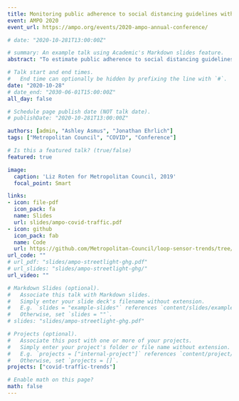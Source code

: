 ```yaml
---
title: Monitoring public adherence to social distancing guidelines with traffic data
event: AMPO 2020
event_url: https://ampo.org/events/2020-ampo-annual-conference/

# date: "2020-10-281T13:00:00Z"

# summary: An example talk using Academic's Markdown slides feature.
abstract: "To estimate public adherence to social distancing guidelines during the Coronavirus outbreak, we analyzed departures from “typical” traffic volumes on the metro freeway system of the Twin Cities region. A robust modeling approach, open-source code repository, and web-based dashboard for interacting with the data are assisting decision makers in Minnesota as they update social distancing guidelines and monitor economic recovery."

# Talk start and end times.
#   End time can optionally be hidden by prefixing the line with `#`.
date: "2020-10-28"
# date_end: "2030-06-01T15:00:00Z"
all_day: false

# Schedule page publish date (NOT talk date).
# publishDate: "2020-10-281T13:00:00Z"

authors: [admin, "Ashley Asmus", "Jonathan Ehrlich"]
tags: ["Metropolitan Council", "COVID", "Conference"]

# Is this a featured talk? (true/false)
featured: true

image:
  caption: 'Liz Roten for Metropolitan Council, 2019'
  focal_point: Smart

links:
- icon: file-pdf
  icon_pack: fa
  name: Slides
  url: slides/ampo-covid-traffic.pdf
- icon: github
  icon_pack: fab
  name: Code
  url: https://github.com/Metropolitan-Council/loop-sensor-trends/tree/master/covid.traffic.trends
url_code: ""
# url_pdf: "slides/ampo-streetlight-ghg.pdf"
# url_slides: "slides/ampo-streetlight-ghg/"
url_video: ""

# Markdown Slides (optional).
#   Associate this talk with Markdown slides.
#   Simply enter your slide deck's filename without extension.
#   E.g. `slides = "example-slides"` references `content/slides/example-slides.md`.
#   Otherwise, set `slides = ""`.
# slides: "slides/ampo-streetlight-ghg.pdf"

# Projects (optional).
#   Associate this post with one or more of your projects.
#   Simply enter your project's folder or file name without extension.
#   E.g. `projects = ["internal-project"]` references `content/project/deep-learning/index.md`.
#   Otherwise, set `projects = []`.
projects: ["covid-traffic-trends"]

# Enable math on this page?
math: false
---
```

